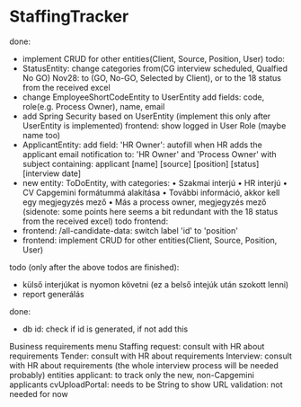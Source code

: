 # StaffingTracker

done:
  - implement CRUD for other entities(Client, Source, Position, User)
todo:
  - StatusEntity: change categories from(CG interview scheduled, Qualfied No GO) 
      Nov28: to (GO, No-GO, Selected by Client), or to the 18 status from the received excel
  - change EmployeeShortCodeEntity to UserEntity
      add fields: code, role(e.g. Process Owner), name, email
  - add Spring Security
      based on UserEntity (implement this only after UserEntity is implemented)
      frontend: show logged in User Role (maybe name too)
  - ApplicantEntity: add field: 'HR Owner': autofill when HR adds the applicant
      email notification to: 'HR Owner' and 'Process Owner'
      with subject containing: applicant [name] [source] [position] [status] [interview date]
  - new entity: ToDoEntity, with categories:
      •	Szakmai interjú
      •	HR interjú
      •	CV Capgemini formátummá alakítása
      •	További információ, akkor kell egy megjegyzés mező
      •	Más a process owner, megjegyzés mező
      (sidenote: some points here seems a bit redundant with the 18 status from the received excel) 
todo frontend: 
  - frontend: /all-candidate-data: switch label 'id' to 'position'
  - frontend: implement CRUD for other entities(Client, Source, Position, User)

todo (only after the above todos are finished):
  - külső interjúkat is nyomon követni (ez a belső intejúk után szokott lenni)
  - report generálás
  
done:
- db id: check if id is generated, if not add this
  
  
Business requirements
  menu
    Staffing request: consult with HR about requirements
    Tender: consult with HR about requirements
    Interview: consult with HR about requirements (the whole interview process will be needed probably)
  entities
    applicant: to track only the new, non-Capgemini applicants
      cvUploadPortal: needs to be String to show URL
  validation: not needed for now
